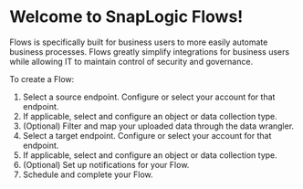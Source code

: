 # Welcome to SnapLogic Flows!

Flows is specifically built for business users to more easily automate business processes. Flows greatly simplify integrations for business users while allowing IT to maintain control of security and governance.

To create a Flow:

1. Select a source endpoint. Configure or select your account for that endpoint.
2. If applicable, select and configure an object or data collection type.
3. (Optional) Filter and map your uploaded data through the data wrangler.
4. Select a target endpoint. Configure or select your account for that endpoint.
5. If applicable, select and configure an object or data collection type.
6. (Optional) Set up notifications for your Flow.
7. Schedule and complete your Flow.
